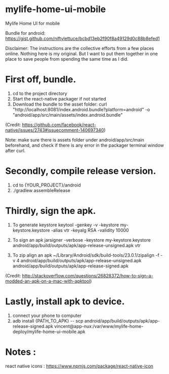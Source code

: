 # mylife-home-ui-mobile
Mylife Home UI for mobile

Bundle for android: https://gist.github.com/niftylettuce/bcbd13eb2f90f8a49129d0c88b8efed1

Disclaimer: The instructions are the collective efforts from a few places online.
Nothing here is my original. But I want to put them together in one place to save people from spending the same time as I did.

First off, bundle.
==================

1. cd to the project directory
2. Start the react-native packager if not started
3. Download the bundle to the asset folder:
curl "http://localhost:8081/index.android.bundle?platform=android" -o "android/app/src/main/assets/index.android.bundle"

(Credit: https://github.com/facebook/react-native/issues/2743#issuecomment-140697340)

Note: make sure there is assets folder under android/app/src/main beforehand, and check if there is any error in the packager terminal window after curl.

Secondly, compile release version.
==================================

1. cd to {YOUR_PROJECT}/android
2. ./gradlew assembleRelease

Thirdly, sign the apk.
======================

1. To generate keystore
keytool -genkey -v -keystore my-keystore.keystore -alias vtr -keyalg RSA -validity 10000

2. To sign an apk
jarsigner -verbose -keystore my-keystore.keystore android/app/build/outputs/apk/app-release-unsigned.apk vtr

3. To zip align an apk
~/Library/Android/sdk/build-tools/23.0.1/zipalign -f -v 4 android/app/build/outputs/apk/app-release-unsigned.apk android/app/build/outputs/apk/app-release-signed.apk

(Credit: http://stackoverflow.com/questions/26828372/how-to-sign-a-modded-an-apk-on-a-mac-with-apktool)

Lastly, install apk to device.
==============================

1. connect your phone to computer
2. adb install {PATH_TO_APK}
--
scp android/app/build/outputs/apk/app-release-signed.apk vincent@app-nux:/var/www/mylife-home-deploy/mylife-home-ui-mobile.apk


Notes :
=======

react native icons : https://www.npmjs.com/package/react-native-icon

